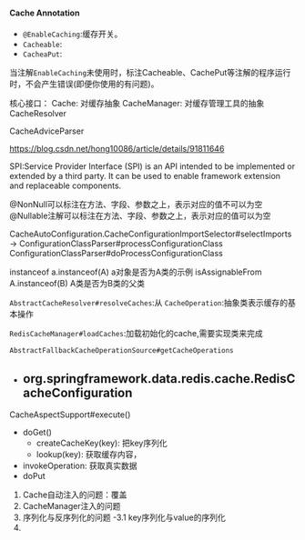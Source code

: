 #### Cache Annotation

+ `@EnableCaching`:缓存开关。
+ `Cacheable`:
+ `CacheaPut`:

当注解`EnableCaching`未使用时，标注Cacheable、CachePut等注解的程序运行时，不会产生错误(即便你使用的有问题)。


核心接口：
Cache: 对缓存抽象
CacheManager: 对缓存管理工具的抽象
CacheResolver


CacheAdviceParser

https://blog.csdn.net/hong10086/article/details/91811646

SPI:Service Provider Interface (SPI) is an API intended to be implemented or extended by a third party. It can be used to enable framework extension and replaceable components.


@NonNull可以标注在方法、字段、参数之上，表示对应的值不可以为空
@Nullable注解可以标注在方法、字段、参数之上，表示对应的值可以为空



CacheAutoConfiguration.CacheConfigurationImportSelector#selectImports -> 
ConfigurationClassParser#processConfigurationClass
ConfigurationClassParser#doProcessConfigurationClass


instanceof a.instanceof(A) a对象是否为A类的示例
isAssignableFrom A.instanceof(B) A类是否为B类的父类


`AbstractCacheResolver#resolveCaches`:从
`CacheOperation`:抽象类表示缓存的基本操作

`RedisCacheManager#loadCaches`:加载初始化的cache,需要实现类来完成

`AbstractFallbackCacheOperationSource#getCacheOperations`

- org.springframework.data.redis.cache.RedisCacheConfiguration
	- 


CacheAspectSupport#execute()
- doGet()
	- createCacheKey(key): 把key序列化
	- lookup(key): 获取缓存内容，
- invokeOperation: 获取真实数据
- doPut




1. Cache自动注入的问题：覆盖
2. CacheManager注入的问题
3. 序列化与反序列化的问题
	-3.1 key序列化与value的序列化
4. 